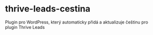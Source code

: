 # thrive-leads-cestina
Plugin pro WordPress, který automaticky přidá a aktualizuje češtinu pro plugin Thrive Leads
